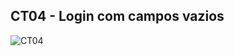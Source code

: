 ## CT04 - Login com campos vazios


![CT04](https://github.com/user-attachments/assets/9f8095ad-fa0d-4384-b354-1bb969c194f4)
